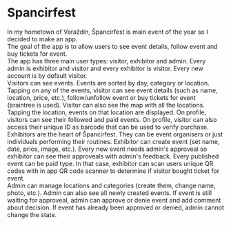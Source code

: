 # Spancirfest

In my hometown of Varaždin, Špancirfest is main event of the year so I decided to make an app. <br/>
The goal of the app is to allow users to see event details, follow event and buy tickets for event. <br/>
The app has three main user types: visitor, exhibitor and admin. Every admin is exhibitor and visitor and every exhibitor is visitor. Every new account is by default visitor. <br/>
Visitors can see events. Events are sorted by day, category or location. Tapping on any of the events, visitor can see event details (such as name, location, price, etc.), follow/unfollow event or buy tickets for event (braintree is used). Visitor can also see the map with all the locations. Tapping the location, events on that location are displayed. On profile, visitors can see their followed and paid events. On profile, visitor can also access their unique ID as barcode that can be used to verify purchase. <br/>
Exhibitors are the heart of Špancirfest. They can be event organisers or just individuals performing their routines. Exhibitor can create event (set name, date, price, image, etc.). Every new event needs admin's approveal so exhibitor can see their approveals with admin's feedback. Every published event can be paid type. In that case, exhibitor can scan users unique QR codes with in app QR code scanner to determine if visitor bought ticket for event. <br/>
Admin can manage locations and categories (create them, change name, photo, etc.). Admin can also see all newly created events. If event is still waiting for approveal, admin can approve or denie event and add comment about decision. If event has already been approved or denied, admin cannot change the state.
